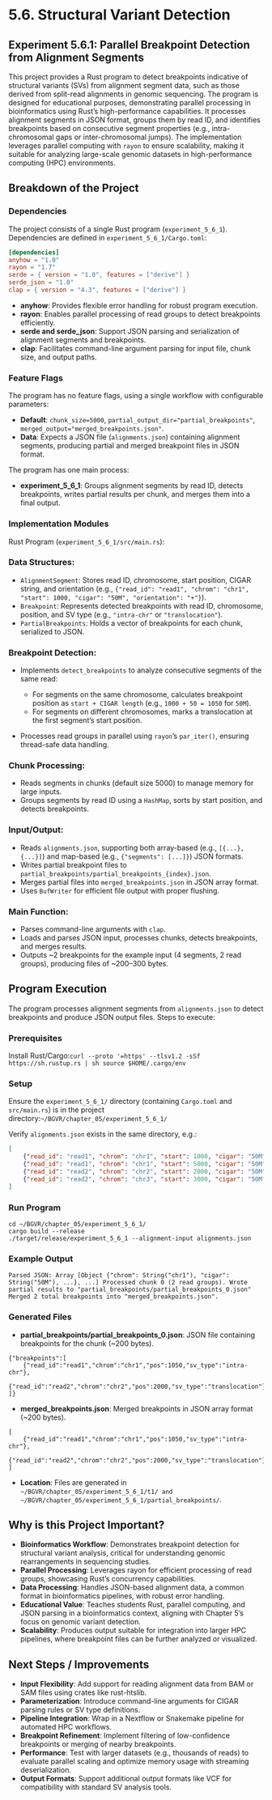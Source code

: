 # 5.6. Structural Variant Detection
## Experiment 5.6.1: Parallel Breakpoint Detection from Alignment Segments
This project provides a Rust program to detect breakpoints indicative of structural variants (SVs) from alignment segment data, such as those derived from split-read alignments in genomic sequencing. The program is designed for educational purposes, demonstrating parallel processing in bioinformatics using Rust’s high-performance capabilities. It processes alignment segments in JSON format, groups them by read ID, and identifies breakpoints based on consecutive segment properties (e.g., intra-chromosomal gaps or inter-chromosomal jumps). The implementation leverages parallel computing with `rayon` to ensure scalability, making it suitable for analyzing large-scale genomic datasets in high-performance computing (HPC) environments.
## Breakdown of the Project
### Dependencies
The project consists of a single Rust program (`experiment_5_6_1`). Dependencies are defined in `experiment_5_6_1/Cargo.toml`:
```toml
[dependencies]
anyhow = "1.0"
rayon = "1.7"
serde = { version = "1.0", features = ["derive"] }
serde_json = "1.0"
clap = { version = "4.3", features = ["derive"] }
```

- **anyhow**: Provides flexible error handling for robust program execution.
- **rayon**: Enables parallel processing of read groups to detect breakpoints efficiently.
- **serde and serde_json**: Support JSON parsing and serialization of alignment segments and breakpoints.
- **clap**: Facilitates command-line argument parsing for input file, chunk size, and output paths.

### Feature Flags
The program has no feature flags, using a single workflow with configurable parameters:

- **Default**: `chunk_size=5000`, `partial_output_dir="partial_breakpoints"`, `merged_output="merged_breakpoints.json"`.
- **Data**: Expects a JSON file (`alignments.json`) containing alignment segments, producing partial and merged breakpoint files in JSON format.

The program has one main process:

- **experiment_5_6_1**: Groups alignment segments by read ID, detects breakpoints, writes partial results per chunk, and merges them into a final output.

### Implementation Modules
Rust Program (`experiment_5_6_1/src/main.rs`):
### Data Structures:

- `AlignmentSegment`: Stores read ID, chromosome, start position, CIGAR string, and orientation (e.g., `{"read_id": "read1", "chrom": "chr1", "start": 1000, "cigar": "50M", "orientation": "+"}`).
- `Breakpoint`: Represents detected breakpoints with read ID, chromosome, position, and SV type (e.g., `"intra-chr"` or `"translocation"`).
- `PartialBreakpoints`: Holds a vector of breakpoints for each chunk, serialized to JSON.

### Breakpoint Detection:

- Implements `detect_breakpoints` to analyze consecutive segments of the same read:
  - For segments on the same chromosome, calculates breakpoint position as `start + CIGAR length` (e.g., `1000 + 50 = 1050` for `50M`).
  - For segments on different chromosomes, marks a translocation at the first segment’s start position.


- Processes read groups in parallel using `rayon`’s `par_iter()`, ensuring thread-safe data handling.

### Chunk Processing:

- Reads segments in chunks (default size 5000) to manage memory for large inputs.
- Groups segments by read ID using a `HashMap`, sorts by start position, and detects breakpoints.

### Input/Output:

- Reads `alignments.json`, supporting both array-based (e.g., `[{...}, {...}]`) and map-based (e.g., `{"segments": [...]}`) JSON formats.
- Writes partial breakpoint files to `partial_breakpoints/partial_breakpoints_{index}.json`.
- Merges partial files into `merged_breakpoints.json` in JSON array format.
- Uses `BufWriter` for efficient file output with proper flushing.

### Main Function:

- Parses command-line arguments with `clap`.
- Loads and parses JSON input, processes chunks, detects breakpoints, and merges results.
- Outputs ~2 breakpoints for the example input (4 segments, 2 read groups), producing files of ~200–300 bytes.

## Program Execution
The program processes alignment segments from `alignments.json` to detect breakpoints and produce JSON output files. Steps to execute:
### Prerequisites

Install Rust/Cargo:`curl --proto '=https' --tlsv1.2 -sSf https://sh.rustup.rs | sh
source $HOME/.cargo/env`



### Setup

Ensure the `experiment_5_6_1/` directory (containing `Cargo.toml` and `src/main.rs`) is in the project directory:`~/BGVR/chapter_05/experiment_5_6_1/`


Verify `alignments.json` exists in the same directory, e.g.:
```json
[
    {"read_id": "read1", "chrom": "chr1", "start": 1000, "cigar": "50M", "orientation": "+"},
    {"read_id": "read1", "chrom": "chr1", "start": 5000, "cigar": "50M", "orientation": "+"},
    {"read_id": "read2", "chrom": "chr2", "start": 2000, "cigar": "50M", "orientation": "-"},
    {"read_id": "read2", "chrom": "chr3", "start": 3000, "cigar": "50M", "orientation": "+"}
]
```


### Run Program
```
cd ~/BGVR/chapter_05/experiment_5_6_1/
cargo build --release
./target/release/experiment_5_6_1 --alignment-input alignments.json
```

### Example Output
`Parsed JSON: Array [Object {"chrom": String("chr1"), "cigar": String("50M"), ...}, ...]
Processed chunk 0 (2 read groups). Wrote partial results to "partial_breakpoints/partial_breakpoints_0.json"
Merged 2 total breakpoints into "merged_breakpoints.json".`

### Generated Files

- **partial_breakpoints/partial_breakpoints_0.json**: JSON file containing breakpoints for the chunk (~200 bytes).
```
{"breakpoints":[
    {"read_id":"read1","chrom":"chr1","pos":1050,"sv_type":"intra-chr"},
    {"read_id":"read2","chrom":"chr2","pos":2000,"sv_type":"translocation"}
]}
```
- **merged_breakpoints.json**: Merged breakpoints in JSON array format (~200 bytes).
```
[
    {"read_id":"read1","chrom":"chr1","pos":1050,"sv_type":"intra-chr"},
    {"read_id":"read2","chrom":"chr2","pos":2000,"sv_type":"translocation"}
]
```

- **Location**: Files are generated in `~/BGVR/chapter_05/experiment_5_6_1/t1/ and ~/BGVR/chapter_05/experiment_5_6_1/partial_breakpoints/`.

## Why is this Project Important?

- **Bioinformatics Workflow**: Demonstrates breakpoint detection for structural variant analysis, critical for understanding genomic rearrangements in sequencing studies.
- **Parallel Processing**: Leverages rayon for efficient processing of read groups, showcasing Rust’s concurrency capabilities.
- **Data Processing**: Handles JSON-based alignment data, a common format in bioinformatics pipelines, with robust error handling.
- **Educational Value**: Teaches students Rust, parallel computing, and JSON parsing in a bioinformatics context, aligning with Chapter 5’s focus on genomic variant detection.
- **Scalability**: Produces output suitable for integration into larger HPC pipelines, where breakpoint files can be further analyzed or visualized.

## Next Steps / Improvements

- **Input Flexibility**: Add support for reading alignment data from BAM or SAM files using crates like rust-htslib.
- **Parameterization**: Introduce command-line arguments for CIGAR parsing rules or SV type definitions.
- **Pipeline Integration**: Wrap in a Nextflow or Snakemake pipeline for automated HPC workflows.
- **Breakpoint Refinement**: Implement filtering of low-confidence breakpoints or merging of nearby breakpoints.
- **Performance**: Test with larger datasets (e.g., thousands of reads) to evaluate parallel scaling and optimize memory usage with streaming deserialization.
- **Output Formats**: Support additional output formats like VCF for compatibility with standard SV analysis tools.
